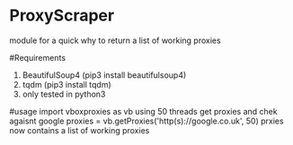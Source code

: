 # ProxyScraper
module for a quick why to return a list of working proxies

#Requirements
1. BeautifulSoup4 (pip3 install beautifulsoup4)
2. tqdm (pip3 install tqdm)
3. only tested in python3

#usage 
import vboxproxies as vb
using 50 threads get proxies and chek agaisnt google
proxies = vb.getProxies('http(s)://google.co.uk', 50)
prxies now contains a list of working proxies
